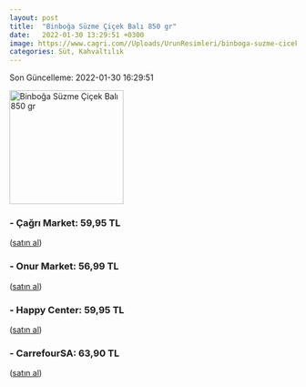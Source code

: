 ```yaml
---
layout: post
title:  "Binboğa Süzme Çiçek Balı 850 gr"
date:   2022-01-30 13:29:51 +0300
image: https://www.cagri.com//Uploads/UrunResimleri/binboga-suzme-cicek-bali-850-gr-5849.jpg
categories: Süt, Kahvaltılık
---
```


Son Güncelleme: 2022-01-30 16:29:51

<img src="https://www.cagri.com//Uploads/UrunResimleri/binboga-suzme-cicek-bali-850-gr-5849.jpg" width="200" alt="Binboğa Süzme Çiçek Balı 850 gr" />


### - Çağrı Market: 59,95 TL
 (<a target="_blank" href="https://www.cagri.com/binboga-suzme-cicek-bali-850-gr">satın al</a>)
### - Onur Market: 56,99 TL
 (<a target="_blank" href="https://www.onurmarket.com/product/binboga-cicek-bali-850-gr/0a2a998b-1caa-4af6-ba49-a51512528b8c">satın al</a>)
### - Happy Center: 59,95 TL
 (<a target="_blank" href="https://www.happycenter.com.tr/Product/?product_id=45104">satın al</a>)
### - CarrefourSA: 63,90 TL
 (<a target="_blank" href="https://www.carrefoursa.com/binboga-cicek-bali-850-g-p-30022597">satın al</a>)

